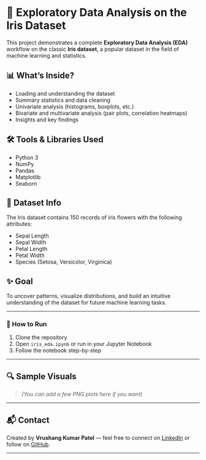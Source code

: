 # 🌸 Exploratory Data Analysis on the Iris Dataset

This project demonstrates a complete **Exploratory Data Analysis (EDA)** workflow on the classic **Iris dataset**, a popular dataset in the field of machine learning and statistics.

## 📊 What’s Inside?

- Loading and understanding the dataset
- Summary statistics and data cleaning
- Univariate analysis (histograms, boxplots, etc.)
- Bivariate and multivariate analysis (pair plots, correlation heatmaps)
- Insights and key findings

## 🛠️ Tools & Libraries Used

- Python 3
- NumPy
- Pandas
- Matplotlib
- Seaborn

## 📁 Dataset Info

The Iris dataset contains 150 records of iris flowers with the following attributes:
- Sepal Length
- Sepal Width
- Petal Length
- Petal Width
- Species (Setosa, Versicolor, Virginica)

## ✨ Goal

To uncover patterns, visualize distributions, and build an intuitive understanding of the dataset for future machine learning tasks.

---

### 📌 How to Run

1. Clone the repository
2. Open `iris_eda.ipynb` or run in your Jupyter Notebook
3. Follow the notebook step-by-step

---

## 🔍 Sample Visuals

> *(You can add a few PNG plots here if you want)*

---

## 📬 Contact

Created by **Vrushang Kumar Patel** — feel free to connect on [LinkedIn](https://www.linkedin.com) or follow on [GitHub](https://github.com).

---

